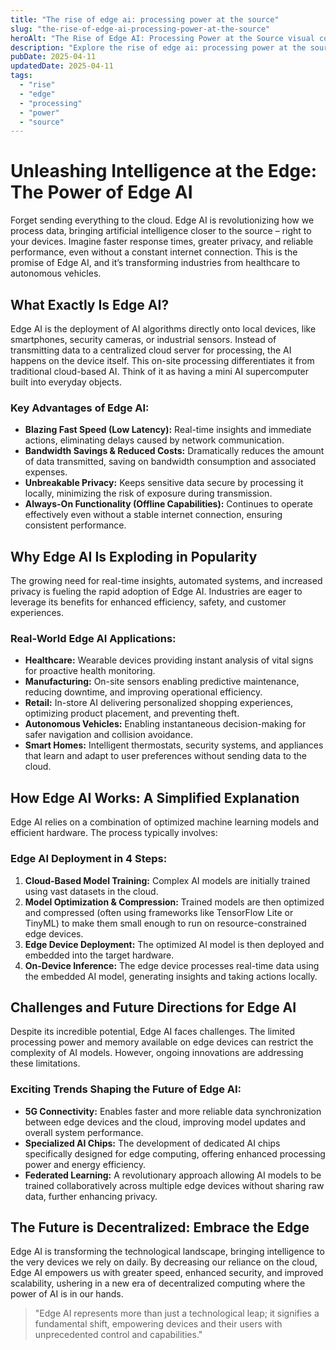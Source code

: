 ```yaml
---
title: "The rise of edge ai: processing power at the source"
slug: "the-rise-of-edge-ai-processing-power-at-the-source"
heroAlt: "The Rise of Edge AI: Processing Power at the Source visual cover image"
description: "Explore the rise of edge ai: processing power at the source in this detailed guide, offering insights, strategies, and practical tips to enhance your understanding and application of the topic."
pubDate: 2025-04-11
updatedDate: 2025-04-11
tags:
  - "rise"
  - "edge"
  - "processing"
  - "power"
  - "source"
---
```

# Unleashing Intelligence at the Edge: The Power of Edge AI

Forget sending everything to the cloud. Edge AI is revolutionizing how we process data, bringing artificial intelligence closer to the source – right to your devices. Imagine faster response times, greater privacy, and reliable performance, even without a constant internet connection. This is the promise of Edge AI, and it’s transforming industries from healthcare to autonomous vehicles.

## What Exactly Is Edge AI?

Edge AI is the deployment of AI algorithms directly onto local devices, like smartphones, security cameras, or industrial sensors. Instead of transmitting data to a centralized cloud server for processing, the AI happens on the device itself. This on-site processing differentiates it from traditional cloud-based AI. Think of it as having a mini AI supercomputer built into everyday objects.

### Key Advantages of Edge AI:

*   **Blazing Fast Speed (Low Latency):** Real-time insights and immediate actions, eliminating delays caused by network communication.
*   **Bandwidth Savings & Reduced Costs:** Dramatically reduces the amount of data transmitted, saving on bandwidth consumption and associated expenses.
*   **Unbreakable Privacy:** Keeps sensitive data secure by processing it locally, minimizing the risk of exposure during transmission.
*   **Always-On Functionality (Offline Capabilities):** Continues to operate effectively even without a stable internet connection, ensuring consistent performance.

## Why Edge AI Is Exploding in Popularity

The growing need for real-time insights, automated systems, and increased privacy is fueling the rapid adoption of Edge AI. Industries are eager to leverage its benefits for enhanced efficiency, safety, and customer experiences.

### Real-World Edge AI Applications:

*   **Healthcare:** Wearable devices providing instant analysis of vital signs for proactive health monitoring.
*   **Manufacturing:** On-site sensors enabling predictive maintenance, reducing downtime, and improving operational efficiency.
*   **Retail:** In-store AI delivering personalized shopping experiences, optimizing product placement, and preventing theft.
*   **Autonomous Vehicles:** Enabling instantaneous decision-making for safer navigation and collision avoidance.
*   **Smart Homes:** Intelligent thermostats, security systems, and appliances that learn and adapt to user preferences without sending data to the cloud.

## How Edge AI Works: A Simplified Explanation

Edge AI relies on a combination of optimized machine learning models and efficient hardware. The process typically involves:

### Edge AI Deployment in 4 Steps:

1.  **Cloud-Based Model Training:** Complex AI models are initially trained using vast datasets in the cloud.
2.  **Model Optimization & Compression:** Trained models are then optimized and compressed (often using frameworks like TensorFlow Lite or TinyML) to make them small enough to run on resource-constrained edge devices.
3.  **Edge Device Deployment:** The optimized AI model is then deployed and embedded into the target hardware.
4.  **On-Device Inference:** The edge device processes real-time data using the embedded AI model, generating insights and taking actions locally.

## Challenges and Future Directions for Edge AI

Despite its incredible potential, Edge AI faces challenges. The limited processing power and memory available on edge devices can restrict the complexity of AI models. However, ongoing innovations are addressing these limitations.

### Exciting Trends Shaping the Future of Edge AI:

*   **5G Connectivity:** Enables faster and more reliable data synchronization between edge devices and the cloud, improving model updates and overall system performance.
*   **Specialized AI Chips:** The development of dedicated AI chips specifically designed for edge computing, offering enhanced processing power and energy efficiency.
*   **Federated Learning:** A revolutionary approach allowing AI models to be trained collaboratively across multiple edge devices without sharing raw data, further enhancing privacy.

## The Future is Decentralized: Embrace the Edge

Edge AI is transforming the technological landscape, bringing intelligence to the very devices we rely on daily. By decreasing our reliance on the cloud, Edge AI empowers us with greater speed, enhanced security, and improved scalability, ushering in a new era of decentralized computing where the power of AI is in our hands.

> "Edge AI represents more than just a technological leap; it signifies a fundamental shift, empowering devices and their users with unprecedented control and capabilities."